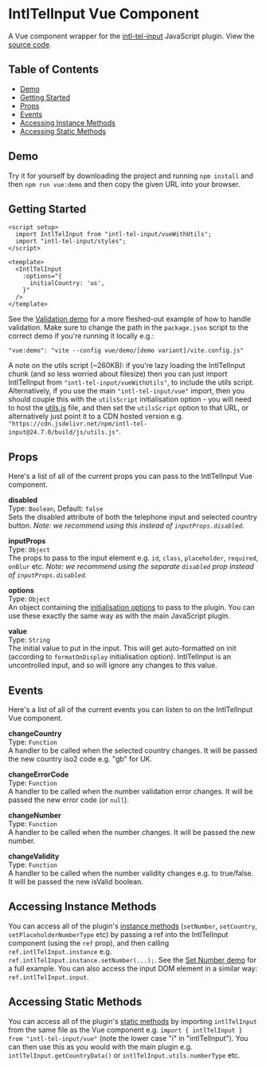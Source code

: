 # IntlTelInput Vue Component
A Vue component wrapper for the [intl-tel-input](https://github.com/jackocnr/intl-tel-input) JavaScript plugin. View the [source code](https://github.com/jackocnr/intl-tel-input/blob/master/vue/src/intl-tel-input/IntlTelInput.vue).

## Table of Contents
- [Demo](#demo)
- [Getting Started](#getting-started)
- [Props](#props)
- [Events](#events)
- [Accessing Instance Methods](#accessing-instance-methods)
- [Accessing Static Methods](#accessing-static-methods)

## Demo
Try it for yourself by downloading the project and running `npm install` and then `npm run vue:demo` and then copy the given URL into your browser.

## Getting Started
```vue
<script setup>
  import IntlTelInput from "intl-tel-input/vueWithUtils";
  import "intl-tel-input/styles";
</script>

<template>
  <IntlTelInput
    :options="{
      initialCountry: 'us',
    }"
  />
</template>
```

See the [Validation demo](https://github.com/jackocnr/intl-tel-input/blob/master/vue/demo/validation/App.vue) for a more fleshed-out example of how to handle validation. Make sure to change the path in the `package.json` script to the correct demo if you're running it locally e.g.:

```
"vue:demo": "vite --config vue/demo/[demo variant]/vite.config.js"
```

A note on the utils script (~260KB): if you're lazy loading the IntlTelInput chunk (and so less worried about filesize) then you can just import IntlTelInput from `"intl-tel-input/vueWithUtils"`, to include the utils script. Alternatively, if you use the main `"intl-tel-input/vue"` import, then you should couple this with the `utilsScript` initialisation option - you will need to host the [utils.js](https://github.com/jackocnr/intl-tel-input/blob/master/build/js/utils.js) file, and then set the `utilsScript` option to that URL, or alternatively just point it to a CDN hosted version e.g. `"https://cdn.jsdelivr.net/npm/intl-tel-input@24.7.0/build/js/utils.js"`.

## Props
Here's a list of all of the current props you can pass to the IntlTelInput Vue component.

**disabled**  
Type: `Boolean`, Default: `false`  
Sets the disabled attribute of both the telephone input and selected country button. *Note: we recommend using this instead of `inputProps.disabled`.*

**inputProps**  
Type: `Object`  
The props to pass to the input element e.g. `id`, `class`, `placeholder`, `required`, `onBlur` etc. *Note: we recommend using the separate `disabled` prop instead of `inputProps.disabled`.*

**options**  
Type: `Object`  
An object containing the [initialisation options](https://github.com/jackocnr/intl-tel-input?tab=readme-ov-file#initialisation-options) to pass to the plugin. You can use these exactly the same way as with the main JavaScript plugin.

**value**  
Type: `String`  
The initial value to put in the input. This will get auto-formatted on init (according to `formatOnDisplay` initialisation option). IntlTelInput is an uncontrolled input, and so will ignore any changes to this value.

## Events
Here's a list of all of the current events you can listen to on the IntlTelInput Vue component.

**changeCountry**  
Type: `Function`  
A handler to be called when the selected country changes. It will be passed the new country iso2 code e.g. "gb" for UK.

**changeErrorCode**  
Type: `Function`  
A handler to be called when the number validation error changes. It will be passed the new error code (or `null`).

**changeNumber**  
Type: `Function`  
A handler to be called when the number changes. It will be passed the new number.

**changeValidity**  
Type: `Function`  
A handler to be called when the number validity changes e.g. to true/false. It will be passed the new isValid boolean.

## Accessing Instance Methods

You can access all of the plugin's [instance methods](https://github.com/jackocnr/intl-tel-input/blob/master/README.md#instance-methods) (`setNumber`, `setCountry`, `setPlaceholderNumberType` etc) by passing a ref into the IntlTelInput component (using the `ref` prop), and then calling `ref.intlTelInput.instance` e.g. `ref.intlTelInput.instance.setNumber(...);`. See the [Set Number demo](https://github.com/jackocnr/intl-tel-input/blob/master/vue/demo/set-number/App.vue) for a full example. You can also access the input DOM element in a similar way: `ref.intlTelInput.input`.

## Accessing Static Methods

You can access all of the plugin's [static methods](https://github.com/jackocnr/intl-tel-input/blob/master/README.md#static-methods) by importing `intlTelInput` from the same file as the Vue component e.g. `import { intlTelInput } from "intl-tel-input/vue"` (note the lower case "i" in "intlTelInput"). You can then use this as you would with the main plugin e.g. `intlTelInput.getCountryData()` or `intlTelInput.utils.numberType` etc.
